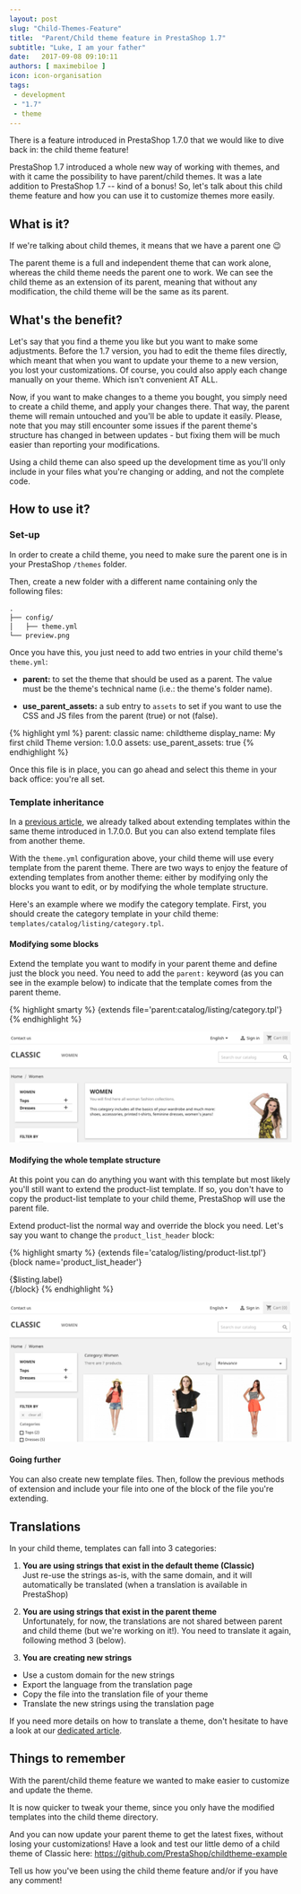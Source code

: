 ```yaml
---
layout: post
slug: "Child-Themes-Feature"
title:  "Parent/Child theme feature in PrestaShop 1.7"
subtitle: "Luke, I am your father"
date:   2017-09-08 09:10:11
authors: [ maximebiloe ]
icon: icon-organisation
tags:
 - development
 - "1.7"
 - theme
---
```


There is a feature introduced in PrestaShop 1.7.0 that we would like to dive back in: the child theme feature!

PrestaShop 1.7 introduced a whole new way of working with themes, and with it came the possibility to have parent/child themes. It was a late addition to PrestaShop 1.7 -- kind of a bonus! So, let's talk about this child theme feature and how you can use it to customize themes more easily.

## What is it?

If we're talking about child themes, it means that we have a parent one :wink:

The parent theme is a full and independent theme that can work alone, whereas the child theme needs the parent one to work. We can see the child theme as an extension of its parent, meaning that without any modification, the child theme will be the same as its parent.

## What's the benefit?

Let's say that you find a theme you like but you want to make some adjustments. Before the 1.7 version, you had to edit the theme files directly, which meant that when you want to update your theme to a new version, you lost your customizations. Of course, you could also apply each change manually on your theme. Which isn't convenient AT ALL.

Now, if you want to make changes to a theme you bought, you simply need to create a child theme, and apply your changes there.
That way, the parent theme will remain untouched and you'll be able to update it easily.
Please, note that you may still encounter some issues if the parent theme's structure has changed in between updates - but fixing them will be much easier than reporting your modifications.

Using a child theme can also speed up the development time as you'll only include in your files what you're changing or adding, and not the complete code.


## How to use it?

### Set-up

In order to create a child theme, you need to make sure the parent one is in your PrestaShop `/themes` folder.

Then, create a new folder with a different name containing only the following files:

```
.
├── config/
│   ├── theme.yml
└── preview.png
```

Once you have this, you just need to add two entries in your child theme's `theme.yml`:

* **parent:** to set the theme that should be used as a parent. The value must be the theme's technical name (i.e.: the theme's folder name).

* **use_parent_assets:** a sub entry to `assets` to set if you want to use the CSS and JS files from the parent (true) or not (false).


{% highlight yml %}
parent: classic
name: childtheme
display_name: My first child Theme
version: 1.0.0
assets:
  use_parent_assets: true
{% endhighlight %}

Once this file is in place, you can go ahead and select this theme in your back office: you're all set.

### Template inheritance

In a [previous article](http://build.prestashop.com/news/starter-theme-news/#template-inheritance), we already talked about extending templates within the same theme introduced in 1.7.0.0. But you can also extend template files from another theme.

With the `theme.yml` configuration above, your child theme will use every template from the parent theme. There are two ways to enjoy the feature of extending templates from another theme: either by modifying only the blocks you want to edit, or by modifying the whole template structure.

Here's an example where we modify the category template. First, you should create the category template in your child theme: `templates/catalog/listing/category.tpl`.

#### Modifying some blocks

Extend the template you want to modify in your parent theme and define just the block you need. You need to add the `parent:` keyword (as you can see in the example below) to indicate that the template comes from the parent theme.

{% highlight smarty %}
{extends file='parent:catalog/listing/category.tpl'}
{% endhighlight %}

![Modify blocks](/assets/images/2017/09/child-theme-some-blocks.png)

#### Modifying the whole template structure

At this point you can do anything you want with this template but most likely you'll still want to extend the product-list template. If so, you don't have to copy the product-list template to your child theme, PrestaShop will use the parent file.

Extend product-list the normal way and override the block you need. Let's say you want to change the `product_list_header` block:

{% highlight smarty %}
{extends file='catalog/listing/product-list.tpl'}
{block name='product_list_header'}
  <div class="title">{$listing.label}</div>
{/block}
{% endhighlight %}

![Modify whole template](/assets/images/2017/09/child-theme-whole-template.png)

#### Going further

You can also create new template files. Then, follow the previous methods of extension and include your file into one of the block of the file you're extending.

## Translations

In your child theme, templates can fall into 3 categories:

1. **You are using strings that exist in the default theme (Classic)**<br>
Just re-use the strings as-is, with the same domain, and it will automatically be translated (when a translation is available in PrestaShop)

2. **You are using strings that exist in the parent theme**<br>
Unfortunately, for now, the translations are not shared between parent and child theme (but we're working on it!). You need to translate it again, following method 3 (below).

3. **You are creating new strings**
 * Use a custom domain for the new strings
 * Export the language from the translation page
 * Copy the file into the translation file of your theme
 * Translate the new strings using the translation page

If you need more details on how to translate a theme, don't hesitate to have a look at our [dedicated article](http://build.prestashop.com/howtos/translation/how-to-translate-your-theme/).

## Things to remember

With the parent/child theme feature we wanted to make easier to customize and update the theme.

It is now quicker to tweak your theme, since you only have the modified templates into the child theme directory.

And you can now update your parent theme to get the latest fixes, without losing your customizations!
Have a look and test our little demo of a child theme of Classic here: https://github.com/PrestaShop/childtheme-example

Tell us how you've been using the child theme feature and/or if you have any comment!
